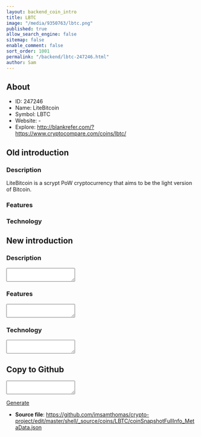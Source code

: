 ```yaml
---
layout: backend_coin_intro
title: LBTC
image: "/media/9350763/lbtc.png"
published: true
allow_search_engine: false
sitemap: false
enable_comment: false
sort_order: 1001
permalink: "/backend/lbtc-247246.html"
author: Sam
---
```


## About

- ID: 247246
- Name: LiteBitcoin
- Symbol: LBTC
- Website: -
- Explore: http://blankrefer.com/?https://www.cryptocompare.com/coins/lbtc/


## Old introduction

### Description

<p>LiteBitcoin is a scrypt PoW cryptocurrency that aims to be the light version of Bitcoin.</p>

### Features


### Technology




## New introduction


### Description
<textarea id="meta_description" name="description"></textarea>

### Features
<textarea id="meta_features" name="features"></textarea>

### Technology
<textarea id="meta_technology" name="technology"></textarea>


## Copy to Github

<textarea id="coinsnapshotfullinfo_metadata"></textarea>

<a href="#gen" onclick="generateMetaDatJson()">Generate</a>

- **Source file**: <a href="https://github.com/imsamthomas/crypto-project/edit/master/shell/_source/coins/LBTC/coinSnapshotFullInfo_MetaData.json">https://github.com/imsamthomas/crypto-project/edit/master/shell/_source/coins/LBTC/coinSnapshotFullInfo_MetaData.json</a>

